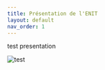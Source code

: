 ```yaml
---
title: Présentation de l'ENIT
layout: default
nav_order: 1
---
```


test presentation

![test](guidetuENIT.github.io/_layouts/images/enit.png)
